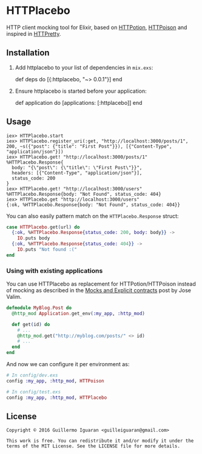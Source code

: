 # HTTPlacebo

HTTP client mocking tool for Elixir, based on [HTTPotion](https://github.com/myfreeweb/httpotion), [HTTPoison](https://github.com/edgurgel/httpoison) and inspired in [HTTPretty](https://github.com/gabrielfalcao/HTTPretty).

## Installation

  1. Add httplacebo to your list of dependencies in `mix.exs`:

        def deps do
          [{:httplacebo, "~> 0.0.1"}]
        end

  2. Ensure httplacebo is started before your application:

        def application do
          [applications: [:httplacebo]]
        end

## Usage

```iex
iex> HTTPlacebo.start
iex> HTTPlacebo.register_uri(:get, "http://localhost:3000/posts/1", 200, ~s({"post": {"title": "First Post"}}), [{"Content-Type", "application/json"}])
iex> HTTPlacebo.get! "http://localhost:3000/posts/1"
%HTTPlacebo.Response{
  body: "{\"post\": {\"title\": \"First Post\"}}",
  headers: [{"Content-Type", "application/json"}],
  status_code: 200
}
iex> HTTPlacebo.get! "http://localhost:3000/users"
%HTTPlacebo.Response{body: "Not Found", status_code: 404}
iex> HTTPlacebo.get "http://localhost:3000/users"
{:ok, %HTTPlacebo.Response{body: "Not Found", status_code: 404}}
```

You can also easily pattern match on the `HTTPlacebo.Response` struct:

```elixir
case HTTPlacebo.get(url) do
  {:ok, %HTTPlacebo.Response{status_code: 200, body: body}} ->
    IO.puts body
  {:ok, %HTTPlacebo.Response{status_code: 404}} ->
    IO.puts "Not found :("
end
```

### Using with existing applications

You can use HTTPlacebo as replacement for HTTPotion/HTTPoison instead of mocking as described in the [Mocks and Explicit contracts](http://blog.plataformatec.com.br/2015/10/mocks-and-explicit-contracts/) post by Jose Valim.

```elixir
defmodule MyBlog.Post do
  @http_mod Application.get_env(:my_app, :http_mod)

  def get(id) do
    # ...
    @http_mod.get("http://myblog.com/posts/" <> id)
    # ...
  end
end
```

And now we can configure it per environment as:

```elixir
# In config/dev.exs
config :my_app, :http_mod, HTTPoison

# In config/test.exs
config :my_app, :http_mod, HTTPlacebo
```

## License

    Copyright © 2016 Guillermo Iguaran <guilleiguaran@gmail.com>

    This work is free. You can redistribute it and/or modify it under the
    terms of the MIT License. See the LICENSE file for more details.
